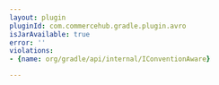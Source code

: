 ```yaml
---
layout: plugin
pluginId: com.commercehub.gradle.plugin.avro
isJarAvailable: true
error: ''
violations:
- {name: org/gradle/api/internal/IConventionAware}

---
```

